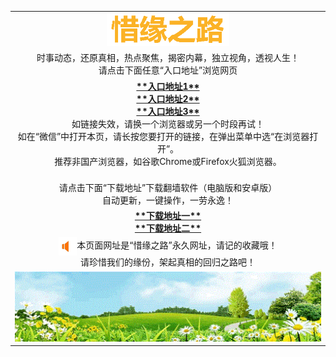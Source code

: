 <table align="center">
  <tr>
    <td colspan=2 align=center><img width=40% height=40% src="https://github.com/ac8/img/raw/master/logo2.png"></img></td>
  </tr>
   <tr>
    <td colspan=2 align=center>
      <color="red">时事动态，还原真相，热点聚焦，揭密内幕，独立视角，透视人生！<br/></color>
      请点击下面任意“入口地址”浏览网页<br/>
    </td>
  </tr>
 <tr>
    <td colspan=2 align=center>
      <a href="https://bit.ly/2BzTXfX" target="_blank"><b>**入口地址1**</b></a><br/>
      <a href="https://bit.ly/2mNOIjU" target="_blank"><b>**入口地址2**</b></a><br/>
      <a href="https://bit.ly/2ET5c1H" target="_blank"><b>**入口地址3**</b></a><br/>
      如链接失效，请换一个浏览器或另一个时段再试！<br/>
      如在“微信”中打开本页，请长按您要打开的链接，在弹出菜单中选“在浏览器打开”。<br/>
      推荐非国产浏览器，如谷歌Chrome或Firefox火狐浏览器。<br/><br/>
    </td>
  </tr>
  <tr>
    <td colspan=2 align=center>
      请点击下面“下载地址”下载翻墙软件（电脑版和安卓版）<br/>
      自动更新，一键操作，一劳永逸！
    </td>
  </tr>
  <tr>
    <td colspan=2 align=center>
      <a href="https://bit.ly/2mGMsZR" target="_blank"><b>**下载地址一**</b></a><br/>
      <a href="https://bit.ly/2mBAqB5" target="_blank"><b>**下载地址二**</b></a><br/>
    </td>
  </tr>
  <tr>
    <td colspan=2 align=center>
      <img height=90% align="absmiddle" src="https://github.com/ac8/img/raw/master/phone.gif"></img>本页面网址是“惜缘之路”永久网址，请记的收藏哦！<br />
      请珍惜我们的缘份，架起真相的回归之路吧！
    </td>
  </tr>
  <tr>
    <td>
    <img width=100% height=100% src="https://github.com/ac8/img/raw/master/footer.gif"></img>
    </td>
  </tr>
</table>
